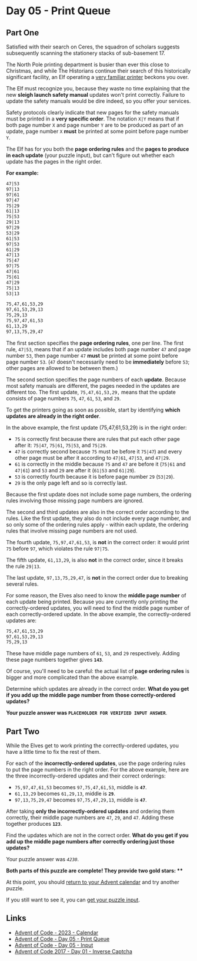 # Day 05 - Print Queue

## Part One

Satisfied with their search on Ceres,
the squadron of scholars suggests subsequently
scanning the stationery stacks of sub-basement 17.

The North Pole printing department is busier than ever this close to Christmas,
and while The Historians continue their search of
this historically significant facility,
an Elf operating a [very familiar printer][aoc-17-day01] beckons you over.

The Elf must recognize you,
because they waste no time explaining that
the new **sleigh launch safety manual** updates won't print correctly.
Failure to update the safety manuals would be dire indeed,
so you offer your services.

Safety protocols clearly indicate that
new pages for the safety manuals must be printed in a **very specific order**.
The notation `X|Y` means that if both page number `X` and
page number `Y` are to be produced as part of an update,
page number `X` **must** be printed at some point before page number `Y`.

The Elf has for you both the **page ordering rules** and
the **pages to produce in each update** (your puzzle input),
but can't figure out whether each update has the pages in the right order.

**For example:**

```txt
47|53
97|13
97|61
97|47
75|29
61|13
75|53
29|13
97|29
53|29
61|53
97|53
61|29
47|13
75|47
97|75
47|61
75|61
47|29
75|13
53|13

75,47,61,53,29
97,61,53,29,13
75,29,13
75,97,47,61,53
61,13,29
97,13,75,29,47
```

The first section specifies the **page ordering rules**, one per line.
The first rule, `47|53`,
means that if an update includes both page number `47` and page number `53`,
then page number `47` **must** be printed at some point before page number `53`.
(`47` doesn't necessarily need to be **immediately** before `53`;
other pages are allowed to be between them.)

The second section specifies the page numbers of each **update**.
Because most safety manuals are different,
the pages needed in the updates are different too.
The first update, `75,47,61,53,29,`
means that the update consists of page numbers `75`, `47`, `61`, `53`, and `29`.

To get the printers going as soon as possible,
start by identifying **which updates are already in the right order**.

In the above example, the first update (75,47,61,53,29) is in the right order:

* `75` is correctly first because there are rules that
  put each other page after it: `75|47`, `75|61`, `75|53`, and `75|29`.
* `47` is correctly second because `75` must be before it `75|47`) and
  every other page must be after it according to `47|61`, `47|53`, and `47|29`.
* `61` is correctly in the middle because `75` and `47` are before it
  (`75|61` and `47|61`) and `53` and `29` are after it (`61|53` and `61|29`).
* `53` is correctly fourth because it is before page number `29` (`53|29`).
* `29` is the only page left and so is correctly last.

Because the first update does not include some page numbers,
the ordering rules involving those missing page numbers are ignored.

The second and third updates are also
in the correct order according to the rules.
Like the first update, they also do not include every page number,
and so only some of the ordering rules apply -
within each update,
the ordering rules that involve missing page numbers are not used.

The fourth update, `75,97,47,61,53`, is **not** in the correct order:
it would print `75` before `97`, which violates the rule `97|75`.

The fifth update, `61,13,29`, is also **not** in the correct order,
since it breaks the rule `29|13`.

The last update, `97,13,75,29,47`,
is **not** in the correct order due to breaking several rules.

For some reason, the Elves also
need to know the **middle page number** of each update being printed.
Because you are currently only printing the correctly-ordered updates,
you will need to find the middle page number of each correctly-ordered update.
In the above example, the correctly-ordered updates are:

```txt
75,47,61,53,29
97,61,53,29,13
75,29,13
```

These have middle page numbers of `61`, `53`, and `29` respectively.
Adding these page numbers together gives **`143`**.

Of course, you'll need to be careful:
the actual list of **page ordering rules** is bigger and
more complicated than the above example.

Determine which updates are already in the correct order.
**What do you get if you add up the middle page number from**
**those correctly-ordered updates?**

**Your puzzle answer was `PLACEHOLDER FOR VERIFIED INPUT ANSWER`**.

## Part Two

While the Elves get to work printing the correctly-ordered updates,
you have a little time to fix the rest of them.

For each of the **incorrectly-ordered updates**,
use the page ordering rules to put the page numbers in the right order.
For the above example,
here are the three incorrectly-ordered updates and their correct orderings:

* `75,97,47,61,53` becomes `97,75,47,61,53`, middle is **`47`**.
* `61,13,29` becomes `61,29,13`, middle is **`29`**.
* `97,13,75,29,47` becomes `97,75,47,29,13`, middle is **`47`**.

After taking **only the incorrectly-ordered updates** and ordering them correctly,
their middle page numbers are `47`, `29`, and `47`.
Adding these together produces **`123`**.

Find the updates which are not in the correct order.
**What do you get if you add up the middle page numbers after**
**correctly ordering just those updates?**

Your puzzle answer was *`4230`*.

**Both parts of this puzzle are complete!
They provide two gold stars: \*\***

At this point,
you should [return to your Advent calendar][aoc-calendar] and
try another puzzle.

If you still want to see it,
you can [get your puzzle input][aoc-day05-input].

## Links

* [Advent of Code - 2023 - Calendar][aoc-calendar]
* [Advent of Code - Day 05 - Print Queue][aoc-day05]
* [Advent of Code - Day 05 - Input][aoc-day05-input]
* [Advent of Code 2017 - Day 01 - Inverse Captcha][aoc-17-day01]

<!-- Hidden References -->
[aoc-calendar]: https://adventofcode.com/2024 "Advent of Code - Year/Calendar"
[aoc-day05]: https://adventofcode.com/2024/day/5 "Advent of Code - Day 05"
[aoc-day05-input]: https://adventofcode.com/2024/day/5/input "Advent of Code - Day 04 - Input"
[aoc-17-day01]: https://adventofcode.com/2017/day/1  "Advent of Code 2017 - Day 01 - Inverse Captcha"

